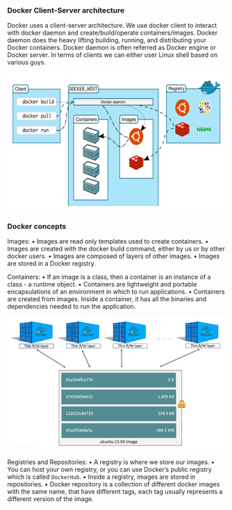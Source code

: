 ### Docker Client-Server architecture

Docker uses a client-server architecture. We use docker client to interact with docker daemon and create/build/operate containers/images.
Docker daemon does the heavy lifting building, running, and distributing your Docker containers. Docker daemon is often referred as Docker engine or Docker server.
In terms of clients we can either user Linux shell based on various guys.

![IMG](https://github.com/mpruna/Docker_Recipies/blob/master/images/client_server.png)


### Docker concepts

Images:
  • Images are read only templates used to create containers.
  • Images are created with the docker build command, either
by us or by other docker users.
  • Images are composed of layers of other images.
  • Images are stored in a Docker registry.

Containers:
  • If an image is a class, then a container is an instance of a
class - a runtime object.
  • Containers are lightweight and portable encapsulations of
an environment in which to run applications.
  • Containers are created from images. Inside a container, it
has all the binaries and dependencies needed to run the
application.

![IMG](https://github.com/mpruna/Docker_Recipies/blob/master/images/images_containers.jpg)

Registries and Repositories:
  • A registry is where we store our images.
  • You can host your own registry, or you can use Docker’s
public registry which is called `DockerHub`.
  • Inside a registry, images are stored in repositories.
  • Docker repository is a collection of different docker images
with the same name, that have different tags, each tag
usually represents a different version of the image.
